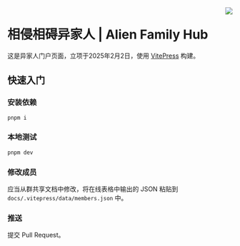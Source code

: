 <img src="https://wsrv.nl/?url=avatars.githubusercontent.com/u/197213591?s=115&mask=hexagon" align="right" />

# 相侵相碍异家人 | Alien Family Hub

这是异家人门户页面，立项于2025年2月2日，使用 [VitePress](https://vitepress.dev/zh/) 构建。

## 快速入门

### 安装依赖

```sh
pnpm i
```

### 本地测试

```sh
pnpm dev
```

### 修改成员

应当从群共享文档中修改，将在线表格中输出的 JSON 粘贴到 `docs/.vitepress/data/members.json` 中。

### 推送

提交 Pull Request。

